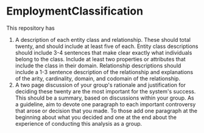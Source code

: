 # EmploymentClassification
This repository has 
1. A description of each entity class and relationship. These should total twenty, and should include at least five of each. Entity class descriptions should include 3-4 sentences that make clear exactly what individuals belong to the class. Include at least two properties or attributes that include the class in their domain. Relationship descriptions should include a 1-3 sentence description of the relationship and explanations of the arity, cardinality, domain, and codomain of the relationship.
2. A two page discussion of your group's rationale and justification for deciding these twenty are the most important for the system's success. This should be a summary, based on discussions within your group. As a guideline, aim to devote one paragraph to each important controversy that arose or decision that you made. To those add one paragraph at the beginning about what you decided and one at the end about the experience of conducting this analysis as a group.
